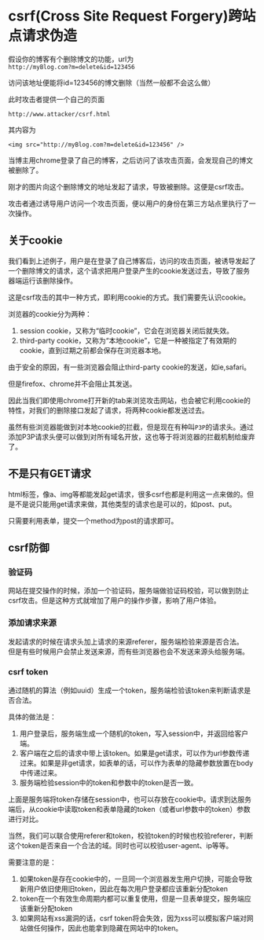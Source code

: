 # csrf(Cross Site Request Forgery)跨站点请求伪造
假设你的博客有个删除博文的功能，url为  
`http://myBlog.com?m=delete&id=123456`

访问该地址便能将id=123456的博文删除（当然一般都不会这么做）

此时攻击者提供一个自己的页面
```
http://www.attacker/csrf.html
```
其内容为
```
<img src="http://myBlog.com?m=delete&id=123456" />
```
当博主用chrome登录了自己的博客，之后访问了该攻击页面，会发现自己的博文被删除了。

刚才的图片向这个删除博文的地址发起了请求，导致被删除。这便是csrf攻击。

攻击者通过诱导用户访问一个攻击页面，便以用户的身份在第三方站点里执行了一次操作。

## 关于cookie
我们看到上述例子，用户是在登录了自己博客后，访问的攻击页面，被诱导发起了一个删除博文的请求，这个请求把用户登录产生的cookie发送过去，导致了服务器端运行该删除操作。

这是csrf攻击的其中一种方式，即利用cookie的方式。我们需要先认识cookie。

浏览器的cookie分为两种：
1. session cookie，又称为“临时cookie”，它会在浏览器关闭后就失效。
1. third-party cookie，又称为“本地cookie”，它是一种被指定了有效期的cookie，直到过期之前都会保存在浏览器本地。

由于安全的原因，有一些浏览器会阻止third-party cookie的发送，如ie,safari。

但是firefox、chrome并不会阻止其发送。

因此当我们即使用chrome打开新的tab来浏览攻击网站，也会被它利用cookie的特性，对我们的删除接口发起了请求，将两种cookie都发送过去。

虽然有些浏览器能做到对本地cookie的拦截，但是现在有种叫`P3P`的请求头。通过添加P3P请求头便可以做到对所有域名开放，这也等于将浏览器的拦截机制给废弃了。

## 不是只有GET请求
html标签，像a、img等都能发起get请求，很多csrf也都是利用这一点来做的。但是不是说只能用get请求来做，其他类型的请求也是可以的，如post、put。

只需要利用表单，提交一个method为post的请求即可。

## csrf防御
### 验证码
网站在提交操作的时候，添加一个验证码，服务端做验证码校验，可以做到防止csrf攻击。但是这种方式就增加了用户的操作步骤，影响了用户体验。

### 添加请求来源
发起请求的时候在请求头加上请求的来源referer，服务端检验来源是否合法。  
但是有些时候用户会禁止发送来源，而有些浏览器也会不发送来源头给服务端。

### csrf token
通过随机的算法（例如uuid）生成一个token，服务端检验该token来判断请求是否合法。  

具体的做法是：  
1. 用户登录后，服务端生成一个随机的token，写入session中，并返回给客户端。
2. 客户端在之后的请求中带上该token。如果是get请求，可以作为url参数传递过来。如果是非get请求，如表单的话，可以作为表单的隐藏参数放置在body中传递过来。
3. 服务端检验session中的token和参数中的token是否一致。

上面是服务端将token存储在session中，也可以存放在cookie中。请求到达服务端后，从cookie中读取token和表单隐藏的token（或者url参数中的token）参数进行对比。

当然，我们可以联合使用referer和token，校验token的时候也校验referer，判断这个token是否来自一个合法的域。同时也可以校验user-agent、ip等等。

需要注意的是：
1. 如果token是存在cookie中的，一旦同一个浏览器发生用户切换，可能会导致新用户依旧使用旧token，因此在每次用户登录都应该重新分配token
1. token在一个有效生命周期内都可以重复使用，但是一旦表单提交，服务端应该重新分配token
1. 如果网站有xss漏洞的话，csrf token将会失效，因为xss可以模拟客户端对网站做任何操作，因此也能拿到隐藏在网站中的token。
 